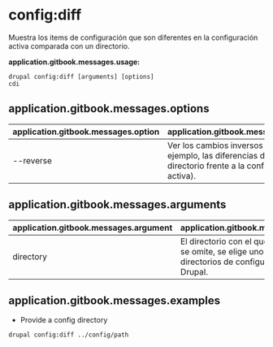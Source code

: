 # config:diff
Muestra los items de configuración que son diferentes en la configuración activa comparada con un directorio.

**application.gitbook.messages.usage:**
```
drupal config:diff [arguments] [options]
cdi
```

## application.gitbook.messages.options
application.gitbook.messages.option | application.gitbook.messages.details
-------|-------------
--reverse | Ver los cambios inversos (por ejemplo, las diferencias de un directorio frente a la configuración activa).

## application.gitbook.messages.arguments
application.gitbook.messages.argument | application.gitbook.messages.details
---------|-------------
directory | El directorio con el que comparar. Si se omite, se elige uno de los directorios de configuración de Drupal.

## application.gitbook.messages.examples
* Provide a config directory
```
drupal config:diff ../config/path
```
